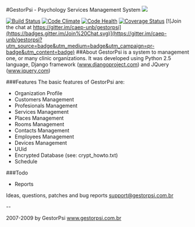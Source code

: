 #GestorPsi - Psychology Services Management System
<a href="https://zenhub.io"><img src="https://raw.githubusercontent.com/ZenHubIO/support/master/zenhub-badge.png"></a>

[![Build Status](https://travis-ci.org/caep-unb/gestorpsi.svg)](https://travis-ci.org/caep-unb/gestorpsi)
[![Code Climate](https://codeclimate.com/github/CAEP-UnB/gestorpsi/badges/gpa.svg)](https://codeclimate.com/github/CAEP-UnB/gestorpsi)
[![Code Health](https://landscape.io/github/CAEP-UnB/gestorpsi/unb/landscape.svg?style=flat)](https://landscape.io/github/CAEP-UnB/gestorpsi/unb)
[![Coverage Status](https://coveralls.io/repos/caep-unb/gestorpsi/badge.svg?branch=unb&service=github)](https://coveralls.io/github/caep-unb/gestorpsi?branch=unb)
[![Join the chat at https://gitter.im/caep-unb/gestorpsi](https://badges.gitter.im/Join%20Chat.svg)](https://gitter.im/caep-unb/gestorpsi?utm_source=badge&utm_medium=badge&utm_campaign=pr-badge&utm_content=badge)
##About
GestorPsi is a system to management one, or many clinic organizations.
It was developed using Python 2.5 language, Django framework
(www.djangoproject.com) and JQuery (www.jquery.com)


###Features
The basic features of GestorPsi are:
- Organization Profile
- Customers Management
- Profesionals Management
- Services Management
- Places Management
- Rooms Management
- Contacts Management
- Employees Management
- Devices Management
- UUid
- Encrypted Database (see: crypt_howto.txt)
- Schedule


###Todo
- Reports

Ideas, questions, patches and bug reports
support@gestorpsi.com.br

--

2007-2009 by GestorPsi
www.gestorpsi.com.br
